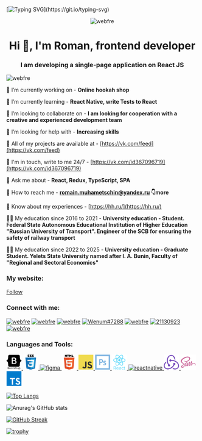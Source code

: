 [![Typing SVG](https://readme-typing-svg.herokuapp.com?font=Fira+Code&weight=600&size=32&pause=1000&color=FFFFFF&width=435&lines=Welcome+to+my+profile!)](https://git.io/typing-svg)
<p align="center">
  <img src="https://i.pinimg.com/originals/9e/5c/77/9e5c77872f818509afc1766a86c9a68b.gif" height="300" width="600" alt="webfre" />
</p>
<h1 align="center">Hi 👋, I'm Roman, frontend developer</h1>
<h3 align="center">I am developing a single-page application on React JS</h3>

<p align="left"> <img src="https://komarev.com/ghpvc/?username=webfre&label=Profile%20views&color=0e75b6&style=flat" alt="webfre" /> </p>

🔸 I’m currently working on - **Online hookah shop**

🔸 I’m currently learning - **React Native, write Tests to React**

🔸 I’m looking to collaborate on - **I am looking for cooperation with a creative and experienced development team**

🔸 I’m looking for help with - **Increasing skills**

🔸 All of my projects are available at - [https://vk.com/feed](https://vk.com/feed)

🔸 I'm in touch, write to me 24/7 - [https://vk.com/id367096719](https://vk.com/id367096719)

🔸 Ask me about - **React, Redux, TypeScript, SPA**

🔸 How to reach me - **romain.muhametschin@yandex.ru 👇more**

🔸 Know about my experiences - [https://hh.ru/](https://hh.ru/)

👨‍🎓 My education since 2016 to 2021 - **University education - Student. Federal State Autonomous Educational Institution of Higher Education "Russian University of Transport". Engineer of the SCB for ensuring the safety of railway transport**

👨‍🎓 My education since 2022 to 2025 - **University education - Graduate Student. Yelets State University named after I. A. Bunin, Faculty of "Regional and Sectoral Economics"**

<h3 align="left">My website:</h3>
<a href="https://webfre.github.io/profile/" target="_blank">Follow</a>

<h3 align="left">Connect with me:</h3>
<p align="left">
<a href="https://vk.com/id367096719" target="_blank"><img align="center" src="https://cdn.iconscout.com/icon/free/png-256/vkcom-189760.png" alt="webfre" height="33" width="33" /></a>
<a href="https://telegram.im/romanwebfree" target="_blank"><img align="center" src="https://cdn.iconscout.com/icon/free/png-256/telegram-1868973-1583137.png" alt="webfre" height="33" width="33" /></a>
<a href="https://api.whatsapp.com/send?phone=79999797138&text=%D0%94%D0%BE%D0%B1%D1%80%D1%8B%D0%B9%20%D0%B4%D0%B5%D0%BD%D1%8C%2C%20%D1%8F%20%D0%BF%D0%BE%20%D0%BF%D0%BE%D0%B2%D0%BE%D0%B4%D1%83..." target="_blank"><img align="center" src="https://cdn.iconscout.com/icon/free/png-256/whatsapp-43-189795.png" alt="webfre" height="33" width="33" /></a>
<a href="https://discord.gg/baCdxHfeXA" target="_blank"><img align="center" src="https://raw.githubusercontent.com/rahuldkjain/github-profile-readme-generator/master/src/images/icons/Social/discord.svg" alt="Wenum#7288" height="30" width="40" /></a>
<a href="https://codepen.io/webfre" target="_blank"><img align="center" src="https://raw.githubusercontent.com/rahuldkjain/github-profile-readme-generator/master/src/images/icons/Social/codepen.svg" alt="webfre" height="30" width="40" /></a>
<a href="https://stackoverflow.com/users/21130923" target="_blank"><img align="center" src="https://raw.githubusercontent.com/rahuldkjain/github-profile-readme-generator/master/src/images/icons/Social/stack-overflow.svg" alt="21130923" height="30" width="40" /></a>
<a href="https://codesandbox.com/webfre" target="_blank"><img align="center" src="https://raw.githubusercontent.com/rahuldkjain/github-profile-readme-generator/master/src/images/icons/Social/codesandbox.svg" alt="webfre" height="30" width="40" /></a>
</p>

<h3 align="left">Languages and Tools:</h3>
<p align="left"> <a href="https://getbootstrap.com" target="_blank" rel="noreferrer"> <img src="https://raw.githubusercontent.com/devicons/devicon/master/icons/bootstrap/bootstrap-plain-wordmark.svg" alt="bootstrap" width="40" height="40"/> </a> <a href="https://www.w3schools.com/css/" target="_blank" rel="noreferrer"> <img src="https://raw.githubusercontent.com/devicons/devicon/master/icons/css3/css3-original-wordmark.svg" alt="css3" width="40" height="40"/> </a> <a href="https://www.figma.com/" target="_blank" rel="noreferrer"> <img src="https://www.vectorlogo.zone/logos/figma/figma-icon.svg" alt="figma" width="40" height="40"/> </a> <a href="https://www.w3.org/html/" target="_blank" rel="noreferrer"> <img src="https://raw.githubusercontent.com/devicons/devicon/master/icons/html5/html5-original-wordmark.svg" alt="html5" width="40" height="40"/> </a> <a href="https://developer.mozilla.org/en-US/docs/Web/JavaScript" target="_blank" rel="noreferrer"> <img src="https://raw.githubusercontent.com/devicons/devicon/master/icons/javascript/javascript-original.svg" alt="javascript" width="40" height="40"/> </a> <a href="https://www.photoshop.com/en" target="_blank" rel="noreferrer"> <img src="https://raw.githubusercontent.com/devicons/devicon/master/icons/photoshop/photoshop-line.svg" alt="photoshop" width="40" height="40"/> </a> <a href="https://reactjs.org/" target="_blank" rel="noreferrer"> <img src="https://raw.githubusercontent.com/devicons/devicon/master/icons/react/react-original-wordmark.svg" alt="react" width="40" height="40"/> </a> <a href="https://reactnative.dev/" target="_blank" rel="noreferrer"> <img src="https://reactnative.dev/img/header_logo.svg" alt="reactnative" width="40" height="40"/> </a> <a href="https://redux.js.org" target="_blank" rel="noreferrer"> <img src="https://raw.githubusercontent.com/devicons/devicon/master/icons/redux/redux-original.svg" alt="redux" width="40" height="40"/> </a> <a href="https://sass-lang.com" target="_blank" rel="noreferrer"> <img src="https://raw.githubusercontent.com/devicons/devicon/master/icons/sass/sass-original.svg" alt="sass" width="40" height="40"/> </a> <a href="https://www.typescriptlang.org/" target="_blank" rel="noreferrer"> <img src="https://raw.githubusercontent.com/devicons/devicon/master/icons/typescript/typescript-original.svg" alt="typescript" width="40" height="40"/> </a> </p>

[![Top Langs](https://github-readme-stats.vercel.app/api/top-langs/?username=webfre)](https://github.com/anuraghazra/github-readme-stats)

![Anurag's GitHub stats](https://github-readme-stats.vercel.app/api?username=webfre&theme=cobalt&show_icons=true)

[![GitHub Streak](https://streak-stats.demolab.com?user=webfre&theme=nightowl&locale=ru)](https://git.io/streak-stats)

[![trophy](https://github-profile-trophy.vercel.app/?username=webfre&theme=dracula)](https://github.com/ryo-ma/github-profile-trophy)
